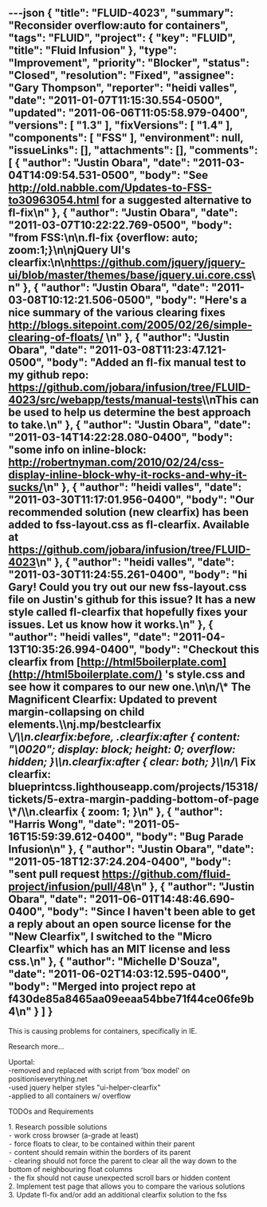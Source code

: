 ---json
{
  "title": "FLUID-4023",
  "summary": "Reconsider overflow:auto for containers",
  "tags": "FLUID",
  "project": {
    "key": "FLUID",
    "title": "Fluid Infusion"
  },
  "type": "Improvement",
  "priority": "Blocker",
  "status": "Closed",
  "resolution": "Fixed",
  "assignee": "Gary Thompson",
  "reporter": "heidi valles",
  "date": "2011-01-07T11:15:30.554-0500",
  "updated": "2011-06-06T11:05:58.979-0400",
  "versions": [
    "1.3"
  ],
  "fixVersions": [
    "1.4"
  ],
  "components": [
    "FSS"
  ],
  "environment": null,
  "issueLinks": [],
  "attachments": [],
  "comments": [
    {
      "author": "Justin Obara",
      "date": "2011-03-04T14:09:54.531-0500",
      "body": "See <http://old.nabble.com/Updates-to-FSS-to30963054.html> for a suggested alternative to fl-fix\n"
    },
    {
      "author": "Justin Obara",
      "date": "2011-03-07T10:22:22.769-0500",
      "body": "from FSS:\n\n.fl-fix {overflow: auto; zoom:1;}\n\njQuery UI's clearfix:\n\n<https://github.com/jquery/jquery-ui/blob/master/themes/base/jquery.ui.core.css>\n"
    },
    {
      "author": "Justin Obara",
      "date": "2011-03-08T10:12:21.506-0500",
      "body": "Here's a nice summary of the various clearing fixes <http://blogs.sitepoint.com/2005/02/26/simple-clearing-of-floats/>&#x20;\n"
    },
    {
      "author": "Justin Obara",
      "date": "2011-03-08T11:23:47.121-0500",
      "body": "Added an fl-fix manual test to my github repo: <https://github.com/jobara/infusion/tree/FLUID-4023/src/webapp/tests/manual-tests>\\\nThis can be used to help us determine the best approach to take.\n"
    },
    {
      "author": "Justin Obara",
      "date": "2011-03-14T14:22:28.080-0400",
      "body": "some info on inline-block: <http://robertnyman.com/2010/02/24/css-display-inline-block-why-it-rocks-and-why-it-sucks/>\n"
    },
    {
      "author": "heidi valles",
      "date": "2011-03-30T11:17:01.956-0400",
      "body": "Our recommended solution (new clearfix) has been added to fss-layout.css as fl-clearfix. Available at <https://github.com/jobara/infusion/tree/FLUID-4023>\n"
    },
    {
      "author": "heidi valles",
      "date": "2011-03-30T11:24:55.261-0400",
      "body": "hi Gary! Could you try out our new fss-layout.css file on Justin's github for this issue? It has a new style called fl-clearfix that hopefully fixes your issues. Let us know how it works.\n"
    },
    {
      "author": "heidi valles",
      "date": "2011-04-13T10:35:26.994-0400",
      "body": "Checkout this clearfix from [http://html5boilerplate.com](http://html5boilerplate.com/) 's style.css and see how it compares to our new one.\n\n/\\* The Magnificent Clearfix: Updated to prevent margin-collapsing on child elements.\\\nj.mp/bestclearfix \\*/\\\n.clearfix:before, .clearfix:after { content: \"\\0020\"; display: block; height: 0; overflow: hidden; }\\\n.clearfix:after { clear: both; }\\\n/\\* Fix clearfix: blueprintcss.lighthouseapp.com/projects/15318/tickets/5-extra-margin-padding-bottom-of-page \\*/\\\n.clearfix { zoom: 1; }\n"
    },
    {
      "author": "Harris Wong",
      "date": "2011-05-16T15:59:39.612-0400",
      "body": "Bug Parade Infusion\n"
    },
    {
      "author": "Justin Obara",
      "date": "2011-05-18T12:37:24.204-0400",
      "body": "sent pull request <https://github.com/fluid-project/infusion/pull/48>\n"
    },
    {
      "author": "Justin Obara",
      "date": "2011-06-01T14:48:46.690-0400",
      "body": "Since I haven't been able to get a reply about an open source license for the \"New Clearfix\", I switched to the \"Micro Clearfix\" which has an MIT license and less css.\n"
    },
    {
      "author": "Michelle D'Souza",
      "date": "2011-06-02T14:03:12.595-0400",
      "body": "Merged into project repo at f430de85a8465aa09eeaa54bbe71f44ce06fe9b4\n"
    }
  ]
}
---
This is causing problems for containers, specifically in IE.&#x20;

Research more...

Uportal:\
-removed and replaced with script from 'box model' on positioniseverything.net\
-used jquery helper styles "ui-helper-clearfix"\
-applied to all containers w/ overflow

TODOs and Requirements

1\.	Research possible solutions\
⁃	work cross browser (a-grade at least)\
⁃	force floats to clear, to be contained within their parent\
⁃	content should remain within the borders of its parent\
⁃	clearing should not force the parent to clear all the way down to the bottom of neighbouring float columns\
⁃	the fix should not cause unexpected scroll bars or hidden content\
2\.	Implement test page that allows you to compare the various solutions\
3\.	Update fl-fix and/or add an additional clearfix solution to the fss

        